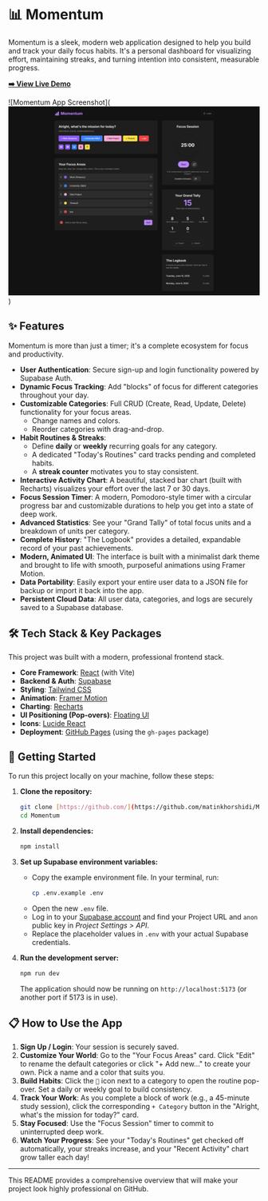 # 📊 Momentum

Momentum is a sleek, modern web application designed to help you build and track your daily focus habits. It's a personal dashboard for visualizing effort, maintaining streaks, and turning intention into consistent, measurable progress.

**[➡️ View Live Demo](https://matinkhorshidi.github.io/Momentum/)**

![Momentum App Screenshot](![alt text](AppScreenshot.png))

## ✨ Features

Momentum is more than just a timer; it's a complete ecosystem for focus and productivity.

- **User Authentication**: Secure sign-up and login functionality powered by Supabase Auth.
- **Dynamic Focus Tracking**: Add "blocks" of focus for different categories throughout your day.
- **Customizable Categories**: Full CRUD (Create, Read, Update, Delete) functionality for your focus areas.
  - Change names and colors.
  - Reorder categories with drag-and-drop.
- **Habit Routines & Streaks**:
  - Define **daily** or **weekly** recurring goals for any category.
  - A dedicated "Today's Routines" card tracks pending and completed habits.
  - A **streak counter** motivates you to stay consistent.
- **Interactive Activity Chart**: A beautiful, stacked bar chart (built with Recharts) visualizes your effort over the last 7 or 30 days.
- **Focus Session Timer**: A modern, Pomodoro-style timer with a circular progress bar and customizable durations to help you get into a state of deep work.
- **Advanced Statistics**: See your "Grand Tally" of total focus units and a breakdown of units per category.
- **Complete History**: "The Logbook" provides a detailed, expandable record of your past achievements.
- **Modern, Animated UI**: The interface is built with a minimalist dark theme and brought to life with smooth, purposeful animations using Framer Motion.
- **Data Portability**: Easily export your entire user data to a JSON file for backup or import it back into the app.
- **Persistent Cloud Data**: All user data, categories, and logs are securely saved to a Supabase database.

## 🛠️ Tech Stack & Key Packages

This project was built with a modern, professional frontend stack.

- **Core Framework**: [React](https://reactjs.org/) (with Vite)
- **Backend & Auth**: [Supabase](https://supabase.io/)
- **Styling**: [Tailwind CSS](https://tailwindcss.com/)
- **Animation**: [Framer Motion](https://www.framer.com/motion/)
- **Charting**: [Recharts](https://recharts.org/)
- **UI Positioning (Pop-overs)**: [Floating UI](https://floating-ui.com/)
- **Icons**: [Lucide React](https://lucide.dev/)
- **Deployment**: [GitHub Pages](https://pages.github.com/) (using the `gh-pages` package)

## 🚀 Getting Started

To run this project locally on your machine, follow these steps:

1.  **Clone the repository:**

    ```bash
    git clone [https://github.com/](https://github.com/matinkhorshidi/Momentum.git
    cd Momentum
    ```

2.  **Install dependencies:**

    ```bash
    npm install
    ```

3.  **Set up Supabase environment variables:**

    - Copy the example environment file. In your terminal, run:
      ```bash
      cp .env.example .env
      ```
    - Open the new `.env` file.
    - Log in to your [Supabase account](https://app.supabase.io) and find your Project URL and `anon` public key in _Project Settings > API_.
    - Replace the placeholder values in `.env` with your actual Supabase credentials.

4.  **Run the development server:**
    ```bash
    npm run dev
    ```
    The application should now be running on `http://localhost:5173` (or another port if 5173 is in use).

## 📋 How to Use the App

1.  **Sign Up / Login**: Your session is securely saved.
2.  **Customize Your World**: Go to the "Your Focus Areas" card. Click "Edit" to rename the default categories or click "+ Add new..." to create your own. Pick a name and a color that suits you.
3.  **Build Habits**: Click the `📅` icon next to a category to open the routine pop-over. Set a daily or weekly goal to build consistency.
4.  **Track Your Work**: As you complete a block of work (e.g., a 45-minute study session), click the corresponding `+ Category` button in the "Alright, what's the mission for today?" card.
5.  **Stay Focused**: Use the "Focus Session" timer to commit to uninterrupted deep work.
6.  **Watch Your Progress**: See your "Today's Routines" get checked off automatically, your streaks increase, and your "Recent Activity" chart grow taller each day!

---

This README provides a comprehensive overview that will make your project look highly professional on GitHub.
